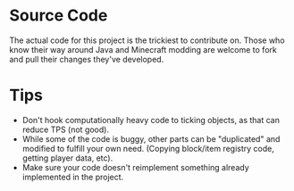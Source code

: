 # Source Code
The actual code for this project is the trickiest to contribute on. Those who know their way around Java and Minecraft modding are welcome to fork and pull their changes they've developed.

# Tips
- Don't hook computationally heavy code to ticking objects, as that can reduce TPS (not good).
- While some of the code is buggy, other parts can be "duplicated" and modified to fulfill your own need. (Copying block/item registry code, getting player data, etc).
- Make sure your code doesn't reimplement something already implemented in the project.
